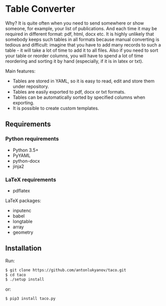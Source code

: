 # Table Converter

Why? It is quite often when you need to send somewhere or show someone, for example, your list of
publications. And each time it may be required in different format: pdf, html, docx etc. It is
highly unlikely that somebody keeps such tables in all formats because manual converting is tedious
and difficult: imagine that you have to add many records to such a table - it will take a lot of
time to add it to all files. Also if you need to sort your table or reorder columns, you will have
to spend a lot of time reordering and sorting it by hand (especially, if it is in latex or txt). 

Main features:

- Tables are stored in YAML, so it is easy to read, edit and store them under repository.
- Tables are easily exported to pdf, docx or txt formats.
- Tables can be automatically sorted by specified columns when exporting.
- It is possible to create custom templates.

## Requirements

### Python requirements

- Python 3.5+
- PyYAML
- python-docx
- jinja2

### LaTeX requirements

- pdflatex

LaTeX packages:
    
- inputenc
- babel
- longtable
- array
- geometry

## Installation

Run:

```sh
$ git clone https://github.com/antonlukyanov/taco.git
$ cd taco
$ ./setup install
```

or:

```sh
$ pip3 install taco.py
```
